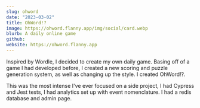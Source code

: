 ```yaml
---
slug: ohword
date: "2023-03-02"
title: OhWord!?
image: https://ohword.flanny.app/img/social/card.webp
blurb: A daily online game
github: 
website: https://ohword.flanny.app
---
```


Inspired by Wordle, I decided to create my own daily game. Basing off of a game I had developed before, I created a new scoring and puzzle generation system, as well as changing up the style. I created OhWord!?.

This was the most intense I've ever focused on a side project, I had Cypress and Jest tests, I had analytics set up with event nomenclature. I had a redis database and admin page.
